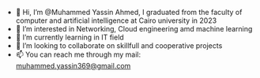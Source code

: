 - 👋 Hi, I’m @Muhammed Yassin Ahmed, I graduated from the faculty of computer and artificial intelligence at Cairo university in 2023
- 👀 I’m interested in Networking, Cloud engineering amd machine learning
- 🌱 I’m currently learning in IT field 
- 💞️ I’m looking to collaborate on skillfull and cooperative projects
- 📫 You can reach me through my mail: muhammed.yassin369@gmail.com

<!---
Muhammed-Yassin99/Muhammed-Yassin99 is a ✨ special ✨ repository because its `README.md` (this file) appears on your GitHub profile.
You can click the Preview link to take a look at your changes.
--->
